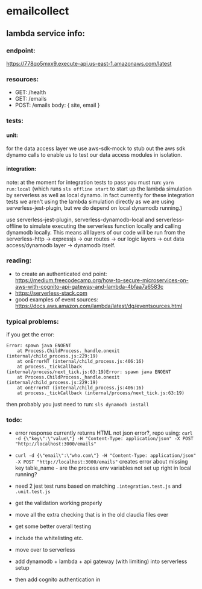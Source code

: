 # emailcollect

## lambda service info:

### endpoint:

https://778qo5mxx9.execute-api.us-east-1.amazonaws.com/latest

### resources:

 * GET: /health
 * GET: /emails
 * POST: /emails body: { site, email }

### tests:

#### unit:

for the data access layer we use aws-sdk-mock to stub out the aws sdk dynamo calls to enable us to test our data access modules in isolation.

#### integration:

note: at the moment for integration tests to pass you must run: `yarn run:local` (which runs `sls offline start` to start up the lambda simulation by serverless as well as local dynamo. in fact currently for these integration tests we aren't using the lambda simulation directly as we are using serverless-jest-plugin, but we do depend on local dynamodb running.)

use serverless-jest-plugin, serverless-dynamodb-local and serverless-offline to simulate executing the serverless function locally and calling dynamodb locally. This means all layers of our code will be run from the serverless-http -> expressjs -> our routes -> our logic layers -> out data access/dynamodb layer -> dynamodb itself.

### reading:

 * to create an authenticated end point: https://medium.freecodecamp.org/how-to-secure-microservices-on-aws-with-cognito-api-gateway-and-lambda-4bfaa7a6583c
 * https://serverless-stack.com
 * good examples of event sources: https://docs.aws.amazon.com/lambda/latest/dg/eventsources.html

### typical problems:

if you get the error:
  
```
Error: spawn java ENOENT
    at Process.ChildProcess._handle.onexit (internal/child_process.js:229:19)
    at onErrorNT (internal/child_process.js:406:16)
    at process._tickCallback (internal/process/next_tick.js:63:19)Error: spawn java ENOENT
    at Process.ChildProcess._handle.onexit (internal/child_process.js:229:19)
    at onErrorNT (internal/child_process.js:406:16)
    at process._tickCallback (internal/process/next_tick.js:63:19)
```

then probably you just need to run: `sls dynamodb install`

### todo:

 * error response currently returns HTML not json error?, repo using: `curl -d {\"key\":\"value\"} -H "Content-Type: application/json" -X POST "http://localhost:3000/emails"`
 * `curl -d {\"email\":\"who.com\"} -H "Content-Type: application/json" -X POST "http://localhost:3000/emails"` creates error about missing key table_name - are the process env variables not set up right in local running?
 * need 2 jest test runs based on matching `.integration.test.js` and `.unit.test.js`
 * get the validation working properly
 * move all the extra checking that is in the old claudia files over
 * get some better overall testing
 * include the whitelisting etc.

 * move over to serverless
 * add dynamodb + lambda + api gateway (with limiting) into serverless setup
 * then add cognito authentication in
